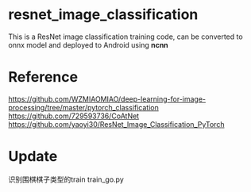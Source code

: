 # resnet_image_classification
This is a ResNet image classification training code, can be converted to onnx model and deployed to Android using **ncnn**

# Reference
https://github.com/WZMIAOMIAO/deep-learning-for-image-processing/tree/master/pytorch_classification
https://github.com/729593736/CoAtNet
https://github.com/yaoyi30/ResNet_Image_Classification_PyTorch

# Update
识别围棋棋子类型的train train_go.py
